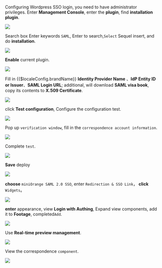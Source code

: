 <IntegrationDetailCard title="Configure Wordpress SSO login">

Configuring Wordpress SSO login, you need to have administrator privileges. Enter **Management Console**, enter the **plugin**, find **installation plugin**.

<img src="../../images/integration/wordpress/2-1.png" class="md-img-padding" />

Search box Enter keywords `SAML`, Enter to search,`Select` Sequel insert, and do **installation**.

<img src="../../images/integration/wordpress/2-2.png" class="md-img-padding" />

**Enable** current plugin.

<img src="../../images/integration/wordpress/2-3.png" class="md-img-padding" />

Fill in {{$localeConfig.brandName}} **Identity Provider Name** 、**IdP Entity ID or Issuer**、**SAML Login URL**; additional, will download **SAML visa book**, copy its contents to **X.509 Certificate**.

<img src="../../images/integration/wordpress/2-4.png" class="md-img-padding" />

click **Test configuration**, Configure the configuration test.

<img src="../../images/integration/wordpress/2-5.png" class="md-img-padding" />

Pop up `verification window`, fill in the `correspondence account information`.

<img src="../../images/integration/wordpress/2-6.png" class="md-img-padding" />

Complete `test`.

<img src="../../images/integration/wordpress/2-7.png" class="md-img-padding" />

**Save** deploy

<img src="../../images/integration/wordpress/2-8.png" class="md-img-padding" />

**choose** `miniOrange SAML 2.0 SSO`, enter `Redirection & SSO Link`， **click** `Widgets`。

<img src="../../images/integration/wordpress/2-9.png" class="md-img-padding" />

**enter** appearance, view **Login with Authing**, Expand view components, add it to **Footage**, completed`Add`.

<img src="../../images/integration/wordpress/2-10.png" class="md-img-padding" />

Use **Real-time preview management**.

<img src="../../images/integration/wordpress/2-11.png" class="md-img-padding" />

View the correspondence `component`.

<img src="../../images/integration/wordpress/2-12.png" class="md-img-padding" />

</IntegrationDetailCard>
